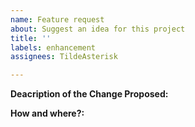 ```yaml
---
name: Feature request
about: Suggest an idea for this project
title: ''
labels: enhancement
assignees: TildeAsterisk

---
```


**Deacription of the Change Proposed:**


**How and where?:**
